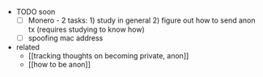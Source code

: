   * TODO soon
    * [ ] Monero - 2 tasks: 1) study in general 2) figure out how to send anon tx (requires studying to know how)
    * [ ] spoofing mac address
  * related
    * [[tracking thoughts on becoming private, anon]]
    * [[how to be anon]]
